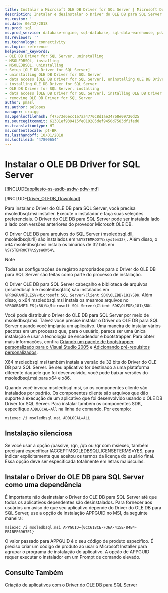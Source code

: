 ```yaml
---
title: Instalar o Microsoft OLE DB Driver for SQL Server | Microsoft Docs
description: Instalar e desinstalar o Driver do OLE DB para SQL Server
ms.custom: ''
ms.date: 06/12/2018
ms.prod: sql
ms.prod_service: database-engine, sql-database, sql-data-warehouse, pdw
ms.reviewer: ''
ms.technology: connectivity
ms.topic: reference
helpviewer_keywords:
- OLE DB Driver for SQL Server, uninstalling
- MSOLEDBSQL, installing
- MSOLEDBSQL, uninstalling
- Setup [OLE DB Driver for SQL Server]
- uninstalling OLE DB Driver for SQL Server
- data access [OLE DB Driver for SQL Server], uninstalling OLE DB Driver for SQL Server
- installing OLE DB Driver for SQL Server
- OLE DB Driver for SQL Server, installing
- data access [OLE DB Driver for SQL Server], installing OLE DB Driver for SQL Server
- removing OLE DB Driver for SQL Server
author: pmasl
ms.author: pelopes
manager: craigg
ms.openlocfilehash: f47573e6ecc1e7aa4770c8d1ae34768e09720d25
ms.sourcegitcommit: 61381ef939415fe019285def9450d7583df1fed0
ms.translationtype: HT
ms.contentlocale: pt-BR
ms.lasthandoff: 10/01/2018
ms.locfileid: "47800654"
---
```

# <a name="installing-ole-db-driver-for-sql-server"></a>Instalar o OLE DB Driver for SQL Server
[!INCLUDE[appliesto-ss-asdb-asdw-pdw-md](../../../includes/appliesto-ss-asdb-asdw-pdw-md.md)]

[!INCLUDE[Driver_OLEDB_Download](../../../includes/driver_oledb_download.md)]

Para instalar o Driver do OLE DB para SQL Server, você precisa msoledbsql.msi installer.
Execute o instalador e faça suas seleções preferenciais. O Driver do OLE DB para SQL Server pode ser instalada lado a lado com versões anteriores do provedor Microsoft OLE DB.

O Driver OLE DB para arquivos do SQL Server (msoledbsql.dll, msoledbsqlr.rll) são instalados em `%SYSTEMROOT%\system32\` . Além disso, o x64 msoledbsql.msi instala os binários de 32 bits em `%SYSTEMROOT%\SysWOW64\`.

> [!NOTE]  
> Todas as configurações de registro apropriados para o Driver do OLE DB para SQL Server são feitas como parte do processo de instalação.  

O Driver OLE DB para SQL Server cabeçalho e biblioteca de arquivos (msoledbsql.h e msoledbsql.lib) são instalados em `%PROGRAMFILES%\Microsoft SQL Server\Client SDK\OLEDB\181\SDK`. Além disso, o x64 msoledbsql.msi instala os mesmos arquivos no `%PROGRAMFILES(x86)%\Microsoft SQL Server\Client SDK\OLEDB\181\SDK`.  

Você pode distribuir o Driver do OLE DB para SQL Server por meio de msoledbsql.msi. Talvez você precise instalar o Driver do OLE DB para SQL Server quando você implanta um aplicativo. Uma maneira de instalar vários pacotes em um processo que, para o usuário, parece ser uma única instalação é usar a tecnologia de encadeador e bootstrapper. Para obter mais informações, confira [Criando um pacote de bootstrapper personalizado para o Visual Studio 2005](http://go.microsoft.com/fwlink/?LinkId=115667) e [Adicionando pré-requisitos personalizados](http://go.microsoft.com/fwlink/?LinkId=115668).  
  
X64 msoledbsql.msi também instala a versão de 32 bits do Driver do OLE DB para SQL Server. Se seu aplicativo for destinado a uma plataforma diferente daquele que foi desenvolvido, você pode baixar versões do msoledbsql.msi para x64 e x86.

Quando você invoca msoledbsql.msi, só os componentes cliente são instalados por padrão. Os componentes cliente são arquivos que dão suporte à execução de um aplicativo que foi desenvolvido usando o OLE DB Driver for SQL Server. Para instalar também os componentes SDK, especifique `ADDLOCAL=All` na linha de comando. Por exemplo:  

`msiexec /i msoledbsql.msi ADDLOCAL=ALL`  

## <a name="silent-install"></a>Instalação silenciosa  
 Se você usar a opção /passive, /qn, /qb ou /qr com msiexec, também precisará especificar IACCEPTMSOLEDBSQLLICENSETERMS=YES, para indicar explicitamente que aceitou os termos da licença do usuário final. Essa opção deve ser especificada totalmente em letras maiúsculas.  

## <a name="installing-ole-db-driver-for-sql-server-as-a-dependency"></a>Instalar o Driver do OLE DB para SQL Server como uma dependência  
É importante não desinstalar o Driver do OLE DB para SQL Server até que todos os aplicativos dependentes são desinstalados. Para fornecer aos usuários um aviso de que seu aplicativo depende do Driver do OLE DB para SQL Server, use a opção de instalação APPGUID no MSI, da seguinte maneira:  

 `msiexec /i msoledbsql.msi APPGUID={0CC618CE-F36A-415E-84B4-FB1BFF6967E1}`  

O valor passado para APPGUID é o seu código de produto específico. É preciso criar um código de produto ao usar o Microsoft Installer para agrupar o programa de instalação do aplicativo.
A opção de APPGUID requer executar o instalador em um Prompt de comando elevado.

## <a name="see-also"></a>Consulte Também  
 [Criação de aplicativos com o Driver do OLE DB para SQL Server](../../oledb/applications/building-applications-with-oledb-driver-for-sql-server.md)   
